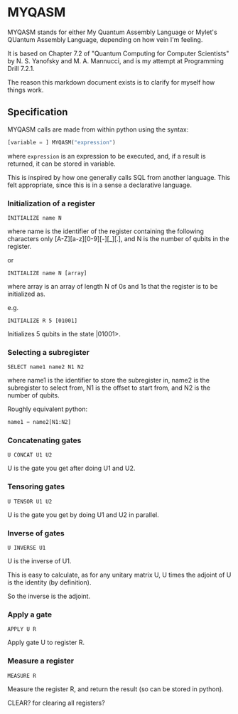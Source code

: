 # MYQASM

MYQASM stands for either My Quantum Assembly Language or Mylet's QUantum Assembly Language, depending on how vein I'm feeling.

It is based on Chapter 7.2 of "Quantum Computing for Computer Scientists" by N. S. Yanofsky and M. A. Mannucci, and is my attempt at Programming Drill 7.2.1.

The reason this markdown document exists is to clarify for myself how things work.

## Specification

MYQASM calls are made from within python using the syntax:

``` python
[variable = ] MYQASM("expression")
```

where `expression` is an expression to be executed, and,
if a result is returned, it can be stored in variable.

This is inspired by how one generally calls SQL from another language.
This felt appropriate, since this is in a sense a declarative language.

### Initialization of a register

``` MYQASM
INITIALIZE name N
```

where name is the identifier of the register containing the following characters only [A-Z][a-z][0-9][-][_][.], and N is the number of qubits in the register.

or

``` MYQASM
INITIALIZE name N [array]
```

where array is an array of length N of 0s and 1s that the register is to be initialized as.

e.g.

``` MYQASM
INITIALIZE R 5 [01001]
```

Initializes 5 qubits in the state |01001>.

### Selecting a subregister

``` MYQASM
SELECT name1 name2 N1 N2
```

where name1 is the identifier to store the subregister in, name2 is the subregister to select from, N1 is the offset to start from, and N2 is the number of qubits.

Roughly equivalent python:

``` python
name1 = name2[N1:N2]
```

### Concatenating gates

``` MYQASM
U CONCAT U1 U2
```

U is the gate you get after doing U1 and U2.

### Tensoring gates

``` MYQASM
U TENSOR U1 U2
```

U is the gate you get by doing U1 and U2 in parallel.

### Inverse of gates

``` MYQASM
U INVERSE U1
```

U is the inverse of U1.

This is easy to calculate, as for any unitary matrix U, U times the adjoint of U is the identity (by definition).

So the inverse is the adjoint.

### Apply a gate

```MYQASM
APPLY U R
```

Apply gate U to register R.

### Measure a register

```MYQASM
MEASURE R
```

Measure the register R, and return the result (so can be stored in python).

CLEAR? for clearing all registers?
